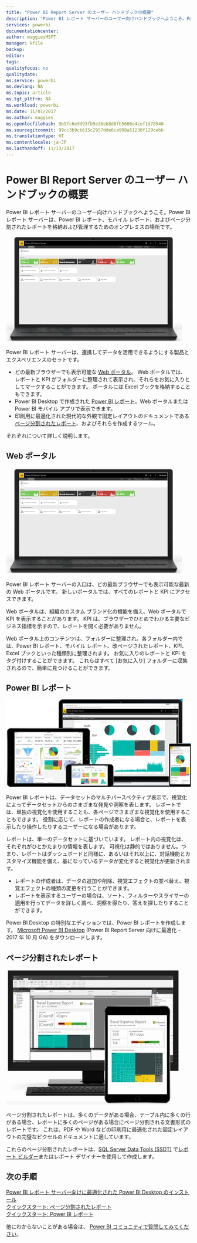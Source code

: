 ```yaml
---
title: "Power BI Report Server のユーザー ハンドブックの概要"
description: "Power BI レポート サーバーのユーザー向けハンドブックへようこそ。Power BI レポート サーバーは、Power BI レポート、モバイル レポート、およびページ分割されたレポートを格納および管理するためのオンプレミスの場所です。"
services: powerbi
documentationcenter: 
author: maggiesMSFT
manager: kfile
backup: 
editor: 
tags: 
qualityfocus: no
qualitydate: 
ms.service: powerbi
ms.devlang: NA
ms.topic: article
ms.tgt_pltfrm: NA
ms.workload: powerbi
ms.date: 11/01/2017
ms.author: maggies
ms.openlocfilehash: 9b9fc6e9d93fb5e38eb8d0fb5606e4cef1d78940
ms.sourcegitcommit: 99cc3b9cb615c2957dde6ca908a51238f129cebb
ms.translationtype: HT
ms.contentlocale: ja-JP
ms.lasthandoff: 11/13/2017
---
```

# <a name="user-handbook-overview-for-power-bi-report-server"></a>Power BI Report Server のユーザー ハンドブックの概要
Power BI レポート サーバーのユーザー向けハンドブックへようこそ。Power BI レポート サーバーは、Power BI レポート、モバイル レポート、およびページ分割されたレポートを格納および管理するためのオンプレミスの場所です。

![](media/user-handbook-overview/web-portal.png)

Power BI レポート サーバーは、連携してデータを活用できるようにする製品とエクスペリエンスのセットです。

* どの最新ブラウザーでも表示可能な [Web ポータル](#web-portal)。 Web ポータルでは、レポートと KPI がフォルダーに整理されて表示され、それらをお気に入りとしてマークすることができます。 ポータルには Excel ブックを格納することもできます。
* Power BI Desktop で作成された [Power BI レポート](#power-bi-reports)。Web ポータルまたは Power BI モバイル アプリで表示できます。
* 印刷用に最適化された現代的な外観で固定レイアウトのドキュメントである[ページ分割されたレポート](#paginated-reports)、およびそれらを作成するツール。

それぞれについて詳しく説明します。

## <a name="web-portal"></a>Web ポータル
![](media/user-handbook-overview/web-portal.png)

Power BI レポート サーバーの入口は、どの最新ブラウザーでも表示可能な最新の Web ポータルです。 新しいポータルでは、すべてのレポートと KPI にアクセスできます。

Web ポータルは、組織のカスタム ブランド化の機能を備え、Web ポータルで KPI を表示することがあります。 KPI は、ブラウザーでひとめでわかる主要なビジネス指標を示すので、レポートを開く必要がありません。

Web ポータル上のコンテンツは、フォルダーに整理され、各フォルダー内では、Power BI レポート、モバイル レポート、改ページされたレポート、KPI、Excel ブックといった種類別に整理されます。 お気に入りのレポートと KPI をタグ付けすることができます。 これらはすべて [お気に入り] フォルダーに収集されるので、簡単に見つけることができます。

## <a name="power-bi-reports"></a>Power BI レポート
![](media/user-handbook-overview/powerbi-reports.png)

Power BI レポートは、データセットのマルチパースペクティブ表示で、視覚化によってデータセットからのさまざまな発見や洞察を表します。 レポートでは、単独の視覚化を使用することも、各ページでさまざまな視覚化を使用することもできます。 役割に応じて、レポートの作成者になる場合と、レポートを表示したり操作したりするユーザーになる場合があります。

レポートは、単一のデータセットに基づいています。 レポート内の視覚化は、それぞれがひとかたまりの情報を表します。 可視化は静的ではありません。つまり、レポートはダッシュボードと同様に、あるいはそれ以上に、対話機能とカスタマイズ機能を備え、基になっているデータが変化すると視覚化が更新されます。

* レポートの作成者は、データの追加や削除、視覚エフェクトの並べ替え、視覚エフェクトの種類の変更を行うことができます。
* レポートを表示するユーザーの場合は、ソート、フィルターやスライサーの適用を行ってデータを詳しく調べ、洞察を得たり、答えを探したりすることができます。

Power BI Desktop の特別なエディションでは、Power BI レポートを作成します。 [Microsoft Power BI Desktop](https://go.microsoft.com/fwlink/?linkid=837581) (Power BI Report Server 向けに最適化 - 2017 年 10 月 GA) をダウンロードします。

## <a name="paginated-reports"></a>ページ分割されたレポート
![](media/user-handbook-overview/paginated-reports.png)

ページ分割されたレポートは、多くのデータがある場合、テーブル内に多くの行がある場合、レポートに多くのページがある場合にページ分割される文書形式のレポートです。 これは、PDF や Word などの印刷用に最適化された固定レイアウトの完璧なピクセルのドキュメントに適しています。

これらのページ分割されたレポートは、[SQL Server Data Tools (SSDT)](https://docs.microsoft.com/sql/reporting-services/tools/reporting-services-in-sql-server-data-tools-ssdt) で[レポート ビルダー](https://docs.microsoft.com/sql/reporting-services/report-builder/report-builder-in-sql-server-2016)またはレポート デザイナーを使用して作成します。

## <a name="next-steps"></a>次の手順
[Power BI レポート サーバー向けに最適化された Power BI Desktop のインストール](install-powerbi-desktop.md)  
[クイックスタート: ページ分割されたレポート](quickstart-create-paginated-report.md)  
[クイックスタート: Power BI レポート](quickstart-create-powerbi-report.md)

他にわからないことがある場合は、 [Power BI コミュニティで質問してみてください](https://community.powerbi.com/)。

